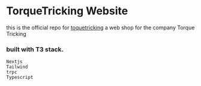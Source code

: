 # TorqueTricking Website

this is the official repo for [toquetricking](https://torquetricking.com) a web shop for the company Torque Tricking

### built with T3 stack.

    Nextjs
    Tailwind
    trpc
    Typescript
